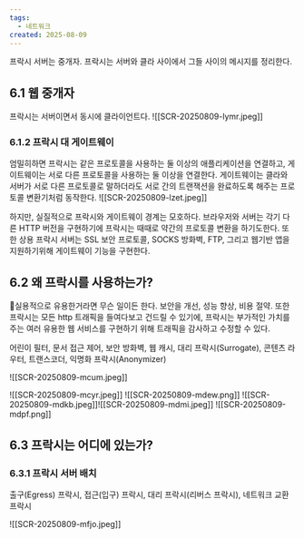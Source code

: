 ```yaml
---
tags:
  - 네트워크
created: 2025-08-09
---
```

프락시 서버는 중개자. 프락시는 서버와 클라 사이에서 그들 사이의 메시지를 정리한다.
## 6.1 웹 중개자
프락시는 서버이면서 동시에 클라이언트다.
![[SCR-20250809-lymr.jpeg]]
### 6.1.2 프락시 대 게이트웨이
엄밀히하면 프락시는 같은 프로토콜을 사용하는 둘 이상의 애플리케이션을 연결하고, 게이트웨이는 서로 다른 프로토콜을 사용하는 둘 이상을 연결한다. 게이트웨이는 클라와 서버가 서로 다른 프로토콜로 말하더라도 서로 간의 트랜잭션을 완료하도록  해주는 프로토콜 변환기처럼 동작한다.
![[SCR-20250809-lzet.jpeg]]

하지만, 실질적으로 프락시와 게이트웨이 경계는 모호하다. 브라우저와 서버는 각기 다른 HTTP 버전을 구현하기에 프락시는 때때로 약간의 프로토콜 변환을 하기도한다. 또한 상용 프락시 서버는 SSL 보안 프로토콜, SOCKS 방화벽, FTP, 그리고 웹기반 앱을 지원하기위해 게이트웨이 기능을 구현한다.
## 6.2 왜 프락시를 사용하는가?
실용적으로 유용한거라면 무슨 일이든 한다. 보안을 개선, 성능 향상, 비용 절약. 또한 프락시는 모든 http 트래픽을 들여다보고 건드릴 수 있기에, 프락시는 부가적인 가치를 주는 여러 유용한 웹 서비스를 구현하기 위해 트래픽을 감사하고 수정할 수 있다.

어린이 필터, 문서 접근 제어, 보안 방화벽,  웹 캐시, 대리 프락시(Surrogate), 콘텐츠 라우터, 트랜스코더, 익명화 프락시(Anonymizer)

![[SCR-20250809-mcum.jpeg]]

![[SCR-20250809-mcyr.jpeg]]
![[SCR-20250809-mdew.png]]
![[SCR-20250809-mdkb.jpeg]]![[SCR-20250809-mdmi.jpeg]]
![[SCR-20250809-mdpf.png]]
## 6.3 프락시는 어디에 있는가?
### 6.3.1 프락시 서버 배치
출구(Egress) 프락시, 접근(입구) 프락시, 대리 프락시(리버스 프락시), 네트워크 교환 프락시

![[SCR-20250809-mfjo.jpeg]]

